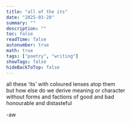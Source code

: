 ```yaml
---
title: "all of the its"
date: "2025-03-28"
summary: ""
description: ""
toc: false
readTime: false
autonumber: true
math: true
tags: ["poetry", "writing"]
showTags: false
hideBackToTop: false
---
```


all these ‘its’ with coloured lenses atop them  
but how else do we derive meaning or character  
without forms and factions of good and bad  
honourable and distasteful  

-aw